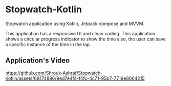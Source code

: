 # Stopwatch-Kotlin
Stopwatch application using Kotlin, Jetpack compose and MVVM.

This application has a responsive UI and clean coding.
This application shows a circular progress indicator to show the time also, the user can save a specific instance of the time in the lap.

Application's Video
-
https://github.com/Shrouk-Ashraf/Stopwatch-Kotlin/assets/68174886/9ed7e4f4-f4fc-4c71-95b7-7719e8064215

